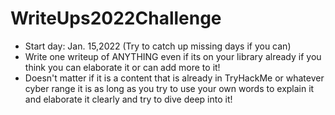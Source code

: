 # WriteUps2022Challenge

- Start day: Jan. 15,2022 (Try to catch up missing days if you can)
- Write one writeup of ANYTHING even if its on your library already if you think you can elaborate it or can add more to it!
- Doesn't matter if it is a content that is already in TryHackMe or whatever cyber range it is as long as you try to use your own words to explain it and elaborate it clearly and try to dive deep into it!
